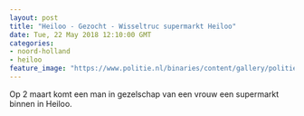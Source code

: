 ```yaml
---
layout: post
title: "Heiloo - Gezocht - Wisseltruc supermarkt Heiloo"
date: Tue, 22 May 2018 12:10:00 GMT
categories: 
- noord-holland 
- heiloo 
feature_image: "https://www.politie.nl/binaries/content/gallery/politie/gezocht/verdachten/2018/mei/04-nh/2018053726-wisseltruc-heiloo-1.jpg"
---
```


Op 2 maart komt een man in gezelschap van een vrouw een supermarkt binnen in Heiloo.
